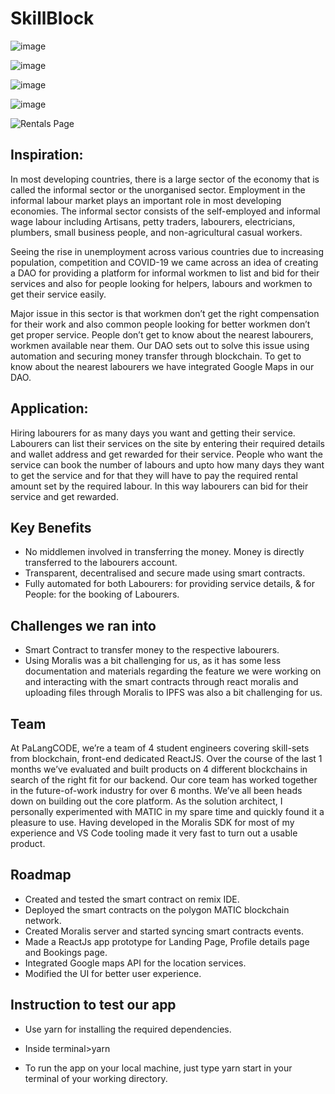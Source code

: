 # SkillBlock

![image](https://user-images.githubusercontent.com/57106562/169696714-0c7c2cfa-65f8-4e38-8578-0b11b8b2984e.png)


![image](https://user-images.githubusercontent.com/57106562/169696759-cf84462f-b61c-4773-bd6d-e86492a411e4.png)


![image](https://user-images.githubusercontent.com/57106562/169696622-6222285b-f61d-4490-9c69-f09bc0d1b714.png)


![image](https://user-images.githubusercontent.com/57106562/169696659-5e00be01-8462-47a6-a4c5-8889b6dd90a2.png)


![Rentals Page](https://user-images.githubusercontent.com/57106562/170230427-e7237bef-76da-4fe5-b788-bb4e4f4ffba7.png)

## Inspiration:

In most developing countries, there is a large sector of the economy that is called the informal sector or the unorganised sector. Employment in the informal labour market plays an important role in most developing economies. The informal sector consists of the self-employed and informal wage labour including Artisans, petty traders, labourers, electricians, plumbers, small business people, and non-agricultural casual workers.

Seeing the rise in unemployment across various countries due to increasing population, competition and COVID-19 we came across an idea of creating a DAO for providing a platform for informal workmen to list and bid for their services and also for people looking for helpers, labours and workmen to get their service easily.

Major issue in this sector is that workmen don’t get the right compensation for their work and also common people looking for better workmen don’t get proper service. People don’t get to know about the nearest labourers, workmen available near them.
Our DAO sets out to solve this issue using automation and securing money transfer through blockchain. To get to know about the nearest labourers we have integrated Google Maps in our DAO. 



## Application:

Hiring labourers for as many days you want and getting their service. 
Labourers can list their services on the site by entering their required details and wallet address and get rewarded for their service. 
People who want the service can book the number of labours and upto how many days they want to get the service and for that they will have to pay the required rental amount set by the required labour. In this way labourers can bid for their service and get rewarded.


## Key Benefits

- No middlemen involved in transferring the money. Money is directly transferred to the labourers account.
- Transparent, decentralised and secure made using smart contracts.
- Fully automated for both Labourers: for providing service details, & for People: for the booking of Labourers.


## Challenges we ran into

- Smart Contract to transfer money to the respective labourers.
- Using Moralis was a bit challenging for us, as it has some less documentation and materials regarding the feature we were working on and interacting with the smart contracts through react moralis and uploading files through Moralis to IPFS was also a bit challenging for us.


## Team

At PaLangCODE, we’re a team of 4 student engineers covering skill-sets from blockchain, front-end dedicated ReactJS. Over the course of the last 1 months we’ve evaluated and built products on 4 different blockchains in search of the right fit for our backend. Our core team has worked together in the future-of-work industry for over 6 months. We’ve all been heads down on building out the core platform. As the solution architect, I personally experimented with MATIC in my spare time and quickly found it a pleasure to use. Having developed in the Moralis SDK for most of my experience and VS Code tooling made it very fast to turn out a usable product.




## Roadmap

- Created and tested the smart contract on remix IDE.
- Deployed the smart contracts on the polygon MATIC blockchain network.
- Created Moralis server and started syncing smart contracts events.
- Made a ReactJs app prototype for Landing Page, Profile details page and Bookings page.
- Integrated Google maps API for the location services.
- Modified the UI for better user experience.


## Instruction to test our app

- Use yarn for installing the required dependencies.

- Inside terminal>yarn

- To run the app on your local machine, just type yarn start in your terminal of your working directory.



